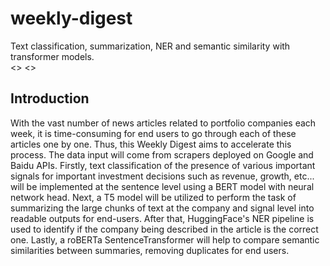 # weekly-digest
Text classification, summarization, NER and semantic similarity with transformer models.  
<>
<>  
## Introduction
With the vast number of news articles related to portfolio companies each week, it is time-consuming for end users to go through each of these articles one by one. Thus, this Weekly Digest aims to accelerate this process. The data input will come from scrapers deployed on Google and Baidu APIs. Firstly, text classification of the presence of various important signals for important investment decisions such as revenue, growth, etc... will be implemented at the sentence level using a BERT model with neural network head. Next, a T5 model will be utilized to perform the task of summarizing the large chunks of text at the company and signal level into readable outputs for end-users. After that, HuggingFace's NER pipeline is used to identify if the company being described in the article is the correct one. Lastly, a roBERTa SentenceTransformer will help to compare semantic similarities between summaries, removing duplicates for end users.
